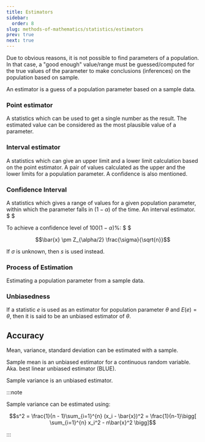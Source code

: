 ```yaml
---
title: Estimators
sidebar:
  order: 8
slug: methods-of-mathematics/statistics/estimators
prev: true
next: true
---
```


Due to obvious reasons, it is not possible to find parameters of a population. In that case, a "good enough" value/range must be guessed/computed for the true values of the parameter to make conclusions (inferences) on the population based on
sample.

An estimator is a guess of a population parameter based on a sample data.

### Point estimator

A statistics which can be used to get a single number as the result. The estimated value can be considered as the most plausible value of a parameter.

### Interval estimator

A statistics which can give an upper limit and a lower limit calculation based on the point estimator. A pair of values calculated as the upper and the lower limits for a population parameter. A confidence is also mentioned.

### Confidence Interval

A statistics which gives a range of values for a given population parameter, within which the parameter falls in $(1-\alpha)%$ of the time. An interval estimator.  $ $

To achieve a confidence level of $100(1-\alpha)\%$: $ $

```math
\bar{x} \pm Z_{\alpha/2} \frac{\sigma}{\sqrt{n}}
```

If $\sigma$ is unknown, then $s$ is used instead.

### Process of Estimation

Estimating a population parameter from a sample data.

### Unbiasedness

If a statistic $e$ is used as an estimator for population parameter $\theta$ and $E(e) = θ$, then it is said to be an unbiased estimator of $\theta$.

## Accuracy

Mean, variance, standard deviation can be estimated with a sample.

Sample mean is an unbiased estimator for a continuous random variable. Aka. best linear unbiased estimator (BLUE).

Sample variance is an unbiased estimator.

:::note

Sample variance can be estimated using:

```math
s^2 = \frac{1}{n - 1}\sum_{i=1}^{n} (x_i - \bar{x})^2 = \frac{1}{n-1}\bigg[ \sum_{i=1}^{n} x_i^2 - n\bar{x}^2 \bigg]
```

:::
